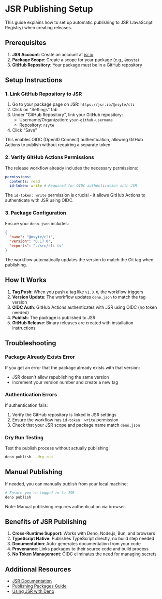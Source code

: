 # JSR Publishing Setup

This guide explains how to set up automatic publishing to JSR (JavaScript Registry) when creating releases.

## Prerequisites

1. **JSR Account**: Create an account at [jsr.io](https://jsr.io)
2. **Package Scope**: Create a scope for your package (e.g., `@nsyte`)
3. **GitHub Repository**: Your package must be in a GitHub repository

## Setup Instructions

### 1. Link GitHub Repository to JSR

1. Go to your package page on JSR: `https://jsr.io/@nsyte/cli`
2. Click on "Settings" tab
3. Under "GitHub Repository", link your GitHub repository:
   - Username/Organization: `your-github-username`
   - Repository: `nsyte`
4. Click "Save"

This enables OIDC (OpenID Connect) authentication, allowing GitHub Actions to publish without requiring a separate token.

### 2. Verify GitHub Actions Permissions

The release workflow already includes the necessary permissions:

```yaml
permissions:
  contents: read
  id-token: write # Required for OIDC authentication with JSR
```

The `id-token: write` permission is crucial - it allows GitHub Actions to authenticate with JSR using OIDC.

### 3. Package Configuration

Ensure your `deno.json` includes:

```json
{
  "name": "@nsyte/cli",
  "version": "0.17.0",
  "exports": "./src/cli.ts"
}
```

The workflow automatically updates the version to match the Git tag when publishing.

## How It Works

1. **Tag Push**: When you push a tag like `v1.0.0`, the workflow triggers
2. **Version Update**: The workflow updates `deno.json` to match the tag version
3. **OIDC Auth**: GitHub Actions authenticates with JSR using OIDC (no token needed)
4. **Publish**: The package is published to JSR
5. **GitHub Release**: Binary releases are created with installation instructions

## Troubleshooting

### Package Already Exists Error

If you get an error that the package already exists with that version:
- JSR doesn't allow republishing the same version
- Increment your version number and create a new tag

### Authentication Errors

If authentication fails:
1. Verify the GitHub repository is linked in JSR settings
2. Ensure the workflow has `id-token: write` permission
3. Check that your JSR scope and package name match `deno.json`

### Dry Run Testing

Test the publish process without actually publishing:

```bash
deno publish --dry-run
```

## Manual Publishing

If needed, you can manually publish from your local machine:

```bash
# Ensure you're logged in to JSR
deno publish
```

Note: Manual publishing requires authentication via browser.

## Benefits of JSR Publishing

1. **Cross-Runtime Support**: Works with Deno, Node.js, Bun, and browsers
2. **TypeScript Native**: Publishes TypeScript directly, no build step needed
3. **Documentation**: Auto-generates documentation from your code
4. **Provenance**: Links packages to their source code and build process
5. **No Token Management**: OIDC eliminates the need for managing secrets

## Additional Resources

- [JSR Documentation](https://jsr.io/docs)
- [Publishing Packages Guide](https://jsr.io/docs/publishing-packages)
- [Using JSR with Deno](https://jsr.io/docs/with/deno)